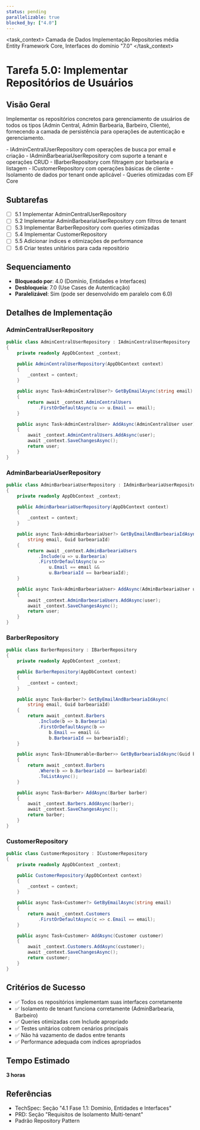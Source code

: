 ```yaml
---
status: pending
parallelizable: true
blocked_by: ["4.0"]
---
```


<task_context>
<domain>Camada de Dados</domain>
<type>Implementação</type>
<scope>Repositories</scope>
<complexity>média</complexity>
<dependencies>Entity Framework Core, Interfaces do domínio</dependencies>
<unblocks>"7.0"</unblocks>
</task_context>

# Tarefa 5.0: Implementar Repositórios de Usuários

## Visão Geral
Implementar os repositórios concretos para gerenciamento de usuários de todos os tipos (Admin Central, Admin Barbearia, Barbeiro, Cliente), fornecendo a camada de persistência para operações de autenticação e gerenciamento.

<requirements>
- IAdminCentralUserRepository com operações de busca por email e criação
- IAdminBarbeariaUserRepository com suporte a tenant e operações CRUD
- IBarberRepository com filtragem por barbearia e listagem
- ICustomerRepository com operações básicas de cliente
- Isolamento de dados por tenant onde aplicável
- Queries otimizadas com EF Core
</requirements>

## Subtarefas
- [ ] 5.1 Implementar AdminCentralUserRepository
- [ ] 5.2 Implementar AdminBarbeariaUserRepository com filtros de tenant
- [ ] 5.3 Implementar BarberRepository com queries otimizadas
- [ ] 5.4 Implementar CustomerRepository
- [ ] 5.5 Adicionar índices e otimizações de performance
- [ ] 5.6 Criar testes unitários para cada repositório

## Sequenciamento
- **Bloqueado por**: 4.0 (Domínio, Entidades e Interfaces)
- **Desbloqueia**: 7.0 (Use Cases de Autenticação)
- **Paralelizável**: Sim (pode ser desenvolvido em paralelo com 6.0)

## Detalhes de Implementação

### AdminCentralUserRepository
```csharp
public class AdminCentralUserRepository : IAdminCentralUserRepository
{
    private readonly AppDbContext _context;

    public AdminCentralUserRepository(AppDbContext context)
    {
        _context = context;
    }

    public async Task<AdminCentralUser?> GetByEmailAsync(string email)
    {
        return await _context.AdminCentralUsers
            .FirstOrDefaultAsync(u => u.Email == email);
    }

    public async Task<AdminCentralUser> AddAsync(AdminCentralUser user)
    {
        await _context.AdminCentralUsers.AddAsync(user);
        await _context.SaveChangesAsync();
        return user;
    }
}
```

### AdminBarbeariaUserRepository
```csharp
public class AdminBarbeariaUserRepository : IAdminBarbeariaUserRepository
{
    private readonly AppDbContext _context;

    public AdminBarbeariaUserRepository(AppDbContext context)
    {
        _context = context;
    }

    public async Task<AdminBarbeariaUser?> GetByEmailAndBarbeariaIdAsync(
        string email, Guid barbeariaId)
    {
        return await _context.AdminBarbeariaUsers
            .Include(u => u.Barbearia)
            .FirstOrDefaultAsync(u =>
                u.Email == email &&
                u.BarbeariaId == barbeariaId);
    }

    public async Task<AdminBarbeariaUser> AddAsync(AdminBarbeariaUser user)
    {
        await _context.AdminBarbeariaUsers.AddAsync(user);
        await _context.SaveChangesAsync();
        return user;
    }
}
```

### BarberRepository
```csharp
public class BarberRepository : IBarberRepository
{
    private readonly AppDbContext _context;

    public BarberRepository(AppDbContext context)
    {
        _context = context;
    }

    public async Task<Barber?> GetByEmailAndBarbeariaIdAsync(
        string email, Guid barbeariaId)
    {
        return await _context.Barbers
            .Include(b => b.Barbearia)
            .FirstOrDefaultAsync(b =>
                b.Email == email &&
                b.BarbeariaId == barbeariaId);
    }

    public async Task<IEnumerable<Barber>> GetByBarbeariaIdAsync(Guid barbeariaId)
    {
        return await _context.Barbers
            .Where(b => b.BarbeariaId == barbeariaId)
            .ToListAsync();
    }

    public async Task<Barber> AddAsync(Barber barber)
    {
        await _context.Barbers.AddAsync(barber);
        await _context.SaveChangesAsync();
        return barber;
    }
}
```

### CustomerRepository
```csharp
public class CustomerRepository : ICustomerRepository
{
    private readonly AppDbContext _context;

    public CustomerRepository(AppDbContext context)
    {
        _context = context;
    }

    public async Task<Customer?> GetByEmailAsync(string email)
    {
        return await _context.Customers
            .FirstOrDefaultAsync(c => c.Email == email);
    }

    public async Task<Customer> AddAsync(Customer customer)
    {
        await _context.Customers.AddAsync(customer);
        await _context.SaveChangesAsync();
        return customer;
    }
}
```

## Critérios de Sucesso
- ✅ Todos os repositórios implementam suas interfaces corretamente
- ✅ Isolamento de tenant funciona corretamente (AdminBarbearia, Barbeiro)
- ✅ Queries otimizadas com Include apropriado
- ✅ Testes unitários cobrem cenários principais
- ✅ Não há vazamento de dados entre tenants
- ✅ Performance adequada com índices apropriados

## Tempo Estimado
**3 horas**

## Referências
- TechSpec: Seção "4.1 Fase 1.1: Domínio, Entidades e Interfaces"
- PRD: Seção "Requisitos de Isolamento Multi-tenant"
- Padrão Repository Pattern
